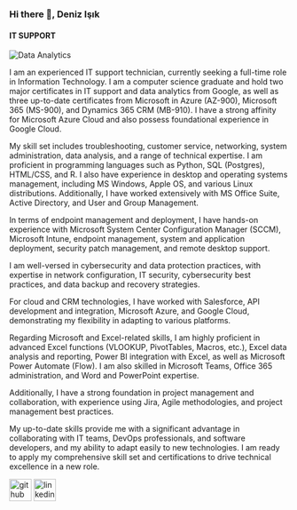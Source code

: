 ### Hi there 👋, Deniz Işık
#### IT SUPPORT
![Data Analytics](https://media.licdn.com/dms/image/D4E16AQF7QLgfkcjYpw/profile-displaybackgroundimage-shrink_350_1400/0/1685031343980?e=1690416000&v=beta&t=aZ5kJZn3eTdt7xeRSYEq2tSdwUv30qGYPHdVUuMBnDc)

I am an experienced IT support technician, currently seeking a full-time role in Information Technology. I am a computer science graduate and hold two major certificates in IT support and data analytics from Google, as well as three up-to-date certificates from Microsoft in Azure (AZ-900), Microsoft 365 (MS-900), and Dynamics 365 CRM (MB-910). I have a strong affinity for Microsoft Azure Cloud and also possess foundational experience in Google Cloud.

My skill set includes troubleshooting, customer service, networking, system administration, data analysis, and a range of technical expertise. I am proficient in programming languages such as Python, SQL (Postgres), HTML/CSS, and R. I also have experience in desktop and operating systems management, including MS Windows, Apple OS, and various Linux distributions. Additionally, I have worked extensively with MS Office Suite, Active Directory, and User and Group Management.

In terms of endpoint management and deployment, I have hands-on experience with Microsoft System Center Configuration Manager (SCCM), Microsoft Intune, endpoint management, system and application deployment, security patch management, and remote desktop support.

I am well-versed in cybersecurity and data protection practices, with expertise in network configuration, IT security, cybersecurity best practices, and data backup and recovery strategies.

For cloud and CRM technologies, I have worked with Salesforce, API development and integration, Microsoft Azure, and Google Cloud, demonstrating my flexibility in adapting to various platforms.

Regarding Microsoft and Excel-related skills, I am highly proficient in advanced Excel functions (VLOOKUP, PivotTables, Macros, etc.), Excel data analysis and reporting, Power BI integration with Excel, as well as Microsoft Power Automate (Flow). I am also skilled in Microsoft Teams, Office 365 administration, and Word and PowerPoint expertise.

Additionally, I have a strong foundation in project management and collaboration, with experience using Jira, Agile methodologies, and project management best practices.

My up-to-date skills provide me with a significant advantage in collaborating with IT teams, DevOps professionals, and software developers, and my ability to adapt easily to new technologies. I am ready to apply my comprehensive skill set and certifications to drive technical excellence in a new role.


[<img src='https://cdn.jsdelivr.net/npm/simple-icons@3.0.1/icons/github.svg' alt='github' height='40'>](https://github.com/DenizAnalytics)  [<img src='https://cdn.jsdelivr.net/npm/simple-icons@3.0.1/icons/linkedin.svg' alt='linkedin' height='40'>](https://www.linkedin.com/in/https://www.linkedin.com/in/denizanalytics/)  

